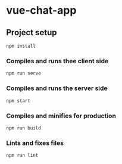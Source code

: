 # vue-chat-app

## Project setup
```
npm install
```

### Compiles and runs thee client side
```
npm run serve
```

### Compiles and runs the server side
```
npm start
```

### Compiles and minifies for production
```
npm run build
```

### Lints and fixes files
```
npm run lint
```

